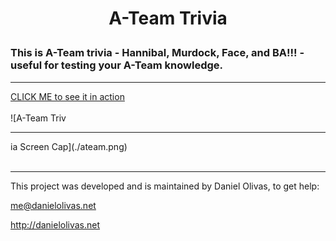 
#
<h1>
<p align="center">
A-Team Trivia
</p>
</h1>

### This is A-Team trivia - Hannibal, Murdock, Face, and BA!!! - useful for testing your A-Team knowledge.

---

[CLICK ME to see it in action](https://olivas1406.github.io/A_Team_Trivia/)
<br><br>
![A-Team Triv

---

ia Screen Cap](./ateam.png)
<br><br>

---

This project was developed and is maintained by Daniel Olivas, to get help: 

me@danielolivas.net<br>

http://danielolivas.net









